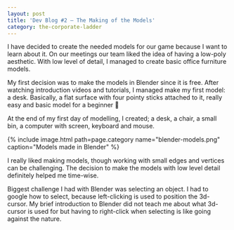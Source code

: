 ```yaml
---
layout: post
title: 'Dev Blog #2 – The Making of the Models'
category: the-corporate-ladder
---
```


I have decided to create the needed models for our game because I want to learn about it.  On our meetings our team liked the idea of having a low-poly aesthetic. With low level of detail, I managed to create basic office furniture models.

My first decision was to make the models in Blender since it is free. After watching introduction videos and tutorials, I managed make my first model: a desk. Basically, a flat surface with four pointy sticks attached to it, really easy and basic model for a beginner 🙂

At the end of my first day of modelling, I created; a desk, a chair, a small bin, a computer with screen, keyboard and mouse.

{% include image.html path=page.category name="blender-models.png" caption="Models made in Blender" %}

I really liked making models, though working with small edges and vertices can be challenging. The decision to make the models with low level detail definitely helped me time-wise.

Biggest challenge I had with Blender was selecting an object. I had to google how to select, because left-clicking is used to position the 3d-cursor. My brief introduction to Blender did not teach me about what 3d-cursor is used for but having to right-click when selecting is like going against the nature.
